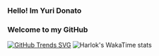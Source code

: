 ### Hello! Im Yuri Donato
### Welcome to my GitHub


<!--![Top Langs](https://github-readme-stats.vercel.app/api/top-langs/?username=YuriDonato\&layout=compact) 
[![Codewars Badge](https://www.codewars.com/users/YuriDonato/badges/large)](https://www.codewars.com/users/YuriDonato)
[![KnlnKS's LeetCode stats](https://leetcode-stats-six.vercel.app/api?username=YuriDonato)](https://github.com/YuriDonato/github-readme) -->
[![GitHub Trends SVG](https://api.githubtrends.io/user/svg/YuriDonato/langs)](https://githubtrends.io)
![Harlok's WakaTime stats](https://github-readme-stats.vercel.app/api/wakatime?username=YuriDonato\&layout=compact)
<!--
<div style="display: inline_block"><br>
  <img align="center"  alt="Yuri-Kt" height="30" width="40" src="https://raw.githubusercontent.com/devicons/devicon/master/icons/kotlin/kotlin-plain.svg">
  <img align="center" alt="Yuri-Csharp" height="30" width="40" src="https://raw.githubusercontent.com/devicons/devicon/master/icons/csharp/csharp-original.svg">

</div>
-->
